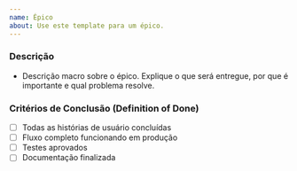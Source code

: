 ```yaml
---
name: Épico
about: Use este template para um épico.
---
```


### Descrição

- Descrição macro sobre o épico. Explique o que será entregue, por que é importante e qual problema resolve.

### Critérios de Conclusão (Definition of Done)

- [ ] Todas as histórias de usuário concluídas
- [ ] Fluxo completo funcionando em produção
- [ ] Testes aprovados
- [ ] Documentação finalizada
